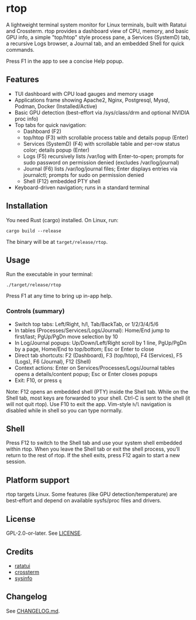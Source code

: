 # rtop

A lightweight terminal system monitor for Linux terminals, built with Ratatui and Crossterm. rtop provides a dashboard view of CPU, memory, and basic GPU info, a simple "top/htop" style process pane, a Services (SystemD) tab, a recursive Logs browser, a Journal tab, and an embedded Shell for quick commands.

Press F1 in the app to see a concise Help popup.

## Features
- TUI dashboard with CPU load gauges and memory usage
- Applications frame showing Apache2, Nginx, Postgresql, Mysql, Podman, Docker (Installed/Active)
- Basic GPU detection (best-effort via /sys/class/drm and optional NVIDIA proc info)
- Top tabs for quick navigation:
  - Dashboard (F2)
  - top/htop (F3) with scrollable process table and details popup (Enter)
  - Services (SystemD) (F4) with scrollable table and per-row status color; details popup (Enter)
  - Logs (F5) recursively lists /var/log with Enter-to-open; prompts for sudo password on permission denied (excludes /var/log/journal)
  - Journal (F6) lists /var/log/journal files; Enter displays entries via journalctl; prompts for sudo on permission denied
  - Shell (F12) embedded PTY shell
- Keyboard-driven navigation; runs in a standard terminal

## Installation
You need Rust (cargo) installed. On Linux, run:

```
cargo build --release
```

The binary will be at `target/release/rtop`.

## Usage
Run the executable in your terminal:

```
./target/release/rtop
```

Press F1 at any time to bring up in-app help.

### Controls (summary)
- Switch top tabs: Left/Right, h/l, Tab/BackTab, or 1/2/3/4/5/6
- In tables (Processes/Services/Logs/Journal): Home/End jump to first/last; PgUp/PgDn move selection by 10
- In Log/Journal popups: Up/Down/Left/Right scroll by 1 line, PgUp/PgDn by a page, Home/End to top/bottom; Esc or Enter to close
- Direct tab shortcuts: F2 (Dashboard), F3 (top/htop), F4 (Services), F5 (Logs), F6 (Journal), F12 (Shell)
- Context actions: Enter on Services/Processes/Logs/Journal tables opens a details/content popup; Esc or Enter closes popups
- Exit: F10, or press `q`

Note: F12 opens an embedded shell (PTY) inside the Shell tab. While on the Shell tab, most keys are forwarded to your shell. Ctrl-C is sent to the shell (it will not quit rtop). Use F10 to exit the app. Vim-style `h`/`l` navigation is disabled while in shell so you can type normally.

## Shell
Press F12 to switch to the Shell tab and use your system shell embedded within rtop. When you leave the Shell tab or exit the shell process, you’ll return to the rest of rtop. If the shell exits, press F12 again to start a new session.

## Platform support
rtop targets Linux. Some features (like GPU detection/temperature) are best-effort and depend on available sysfs/proc files and drivers.

## License
GPL-2.0-or-later. See [LICENSE](LICENSE).

## Credits
- [ratatui](https://github.com/ratatui-org/ratatui)
- [crossterm](https://github.com/crossterm-rs/crossterm)
- [sysinfo](https://github.com/GuillaumeGomez/sysinfo)

## Changelog
See [CHANGELOG.md](CHANGELOG.md).
